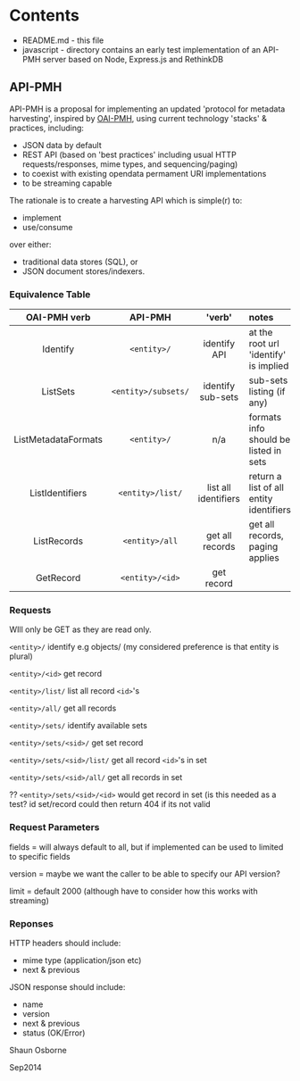 # Contents

* README.md - this file
* javascript - directory contains an early test implementation of an API-PMH server based on Node, Express.js and RethinkDB

## API-PMH

API-PMH is a proposal for implementing an updated 'protocol for metadata harvesting', inspired by [OAI-PMH](http://www.openarchives.org/pmh/), using current technology 'stacks' & practices, including:

* JSON data by default
* REST API (based on 'best practices' including usual HTTP requests/responses, mime types, and sequencing/paging)
* to coexist with existing opendata permament URI implementations
* to be streaming capable

The rationale is to create a harvesting API which is simple(r) to:
* implement
* use/consume 

over either:
* traditional data stores (SQL), or
* JSON document stores/indexers.   

### Equivalence Table

OAI-PMH verb | API-PMH | 'verb' | notes |
:-------: | :-------: | :-------: | :--------------- |
Identify | `<entity>/`| identify API | at the root url 'identify' is implied |
ListSets| `<entity>/subsets/`| identify sub-sets | sub-sets listing (if any)|
ListMetadataFormats | `<entity>/` | n/a | formats info should be listed in sets |
ListIdentifiers|`<entity>/list/`| list all identifiers | return a list of all entity identifiers |
ListRecords|`<entity>/all`| get all records | get all records, paging applies |
GetRecord |`<entity>/<id>`| get record|

### Requests

WIll only be GET as they are read only.

`<entity>/` identify e.g objects/ 
(my considered preference is that entity is plural)

`<entity>/<id>` get record

`<entity>/list/` list all record `<id>`'s 

`<entity>/all/` get all records 

`<entity>/sets/` identify available sets

`<entity>/sets/<sid>/` get set record  

`<entity>/sets/<sid>/list/` get all record `<id>`'s in set

`<entity>/sets/<sid>/all/` get all records in set

?? `<entity>/sets/<sid>/<id>` would get record in set (is this needed as a test? id set/record could then return 404 if its not valid

### Request Parameters

fields = will always default to all, but if implemented can be used to limited to specific fields

version = maybe we want the caller to be able to specify our API version?

limit = default 2000 (although have to consider how this works with streaming)

### Reponses

HTTP headers should include:
* mime type (application/json etc)
* next & previous

JSON response should include:
* name
* version
* next & previous
* status (OK/Error)





Shaun Osborne

Sep2014
